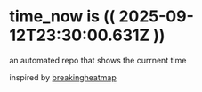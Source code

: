 # time_now is (( 2025-09-12T23:30:00.631Z ))

an automated repo that shows the currnent time

inspired by [breakingheatmap](https://github.com/breakingheatmap/breakingheatmap)